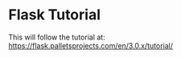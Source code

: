# Flask Tutorial

This will follow the tutorial at:
https://flask.palletsprojects.com/en/3.0.x/tutorial/